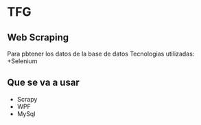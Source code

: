 # TFG



## Web Scraping
  Para pbtener los datos de la base de datos
  Tecnologias utilizadas:
  +Selenium
## Que se va a usar

+ Scrapy
+ WPF
+ MySql 

